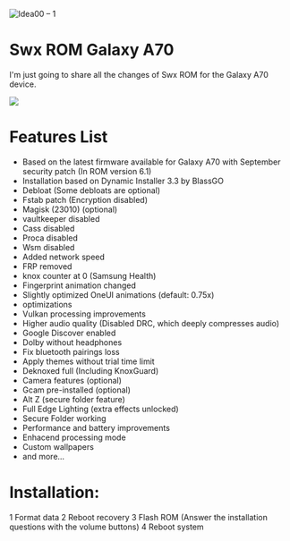 ![Idea00 – 1](https://user-images.githubusercontent.com/67517389/139511789-093e70f2-3fa1-4767-a997-b1518da7e310.png)


# Swx ROM Galaxy A70
I'm just going to share all the changes of Swx ROM for the Galaxy A70 device.

![](https://img.shields.io/badge/Swx%20ROM-v6.2-blue)

# Features List
- Based on the latest firmware available for Galaxy A70 with September security patch (In ROM version 6.1)
- Installation based on Dynamic Installer 3.3 by BlassGO
- Debloat (Some debloats are optional)
- Fstab patch (Encryption disabled)
- Magisk (23010) (optional)
- vaultkeeper disabled
- Cass disabled
- Proca disabled
- Wsm disabled
- Added network speed
- FRP removed
- knox counter at 0 (Samsung Health)
- Fingerprint animation changed
- Slightly optimized OneUI animations (default: 0.75x)
- optimizations
- Vulkan processing improvements
- Higher audio quality (Disabled DRC, which deeply compresses audio)
- Google Discover enabled
- Dolby without headphones
- Fix bluetooth pairings loss
- Apply themes without trial time limit
- Deknoxed full (Including KnoxGuard)
- Camera features (optional)
- Gcam pre-installed (optional)
- Alt Z (secure folder feature)
- Full Edge Lighting (extra effects unlocked)
- Secure Folder working
- Performance and battery improvements
- Enhacend processing mode
- Custom wallpapers
- and more...

# Installation:
1 Format data
2 Reboot recovery
3 Flash ROM (Answer the installation questions with the volume buttons)
4 Reboot system
